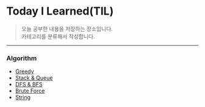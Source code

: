# Today I Learned(TIL)

> 오늘 공부한 내용을 저장하는 장소입니다.   
> 카테고리를 분류해서 작성합니다.

<hr/>

### Algorithm
* [Greedy](https://github.com/flip1945/TIL/tree/main/Algorithm/Greedy)
* [Stack & Queue](https://github.com/flip1945/TIL/tree/main/Algorithm/Stack%20%26%20Que)
* [DFS & BFS](https://github.com/flip1945/TIL/tree/main/Algorithm/DFS%20%26%20BFS)
* [Brute Force](https://github.com/flip1945/TIL/tree/main/Algorithm/Brute%20Force)
* [String](https://github.com/flip1945/TIL/tree/main/Algorithm/String)
